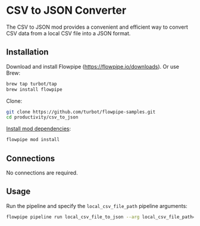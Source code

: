 # CSV to JSON Converter

The CSV to JSON mod provides a convenient and efficient way to convert CSV data from a local CSV file into a JSON format.

## Installation

Download and install Flowpipe (https://flowpipe.io/downloads). Or use Brew:

```sh
brew tap turbot/tap
brew install flowpipe
```

Clone:

```sh
git clone https://github.com/turbot/flowpipe-samples.git
cd productivity/csv_to_json
```

[Install mod dependencies](https://flowpipe.io/docs/build/mod-dependencies#mod-dependencies):

```sh
flowpipe mod install
```

## Connections

No connections are required.

## Usage

Run the pipeline and specify the `local_csv_file_path` pipeline arguments:

```sh
flowpipe pipeline run local_csv_file_to_json --arg local_csv_file_path="/Users/bob/Desktop/students.csv"
```
